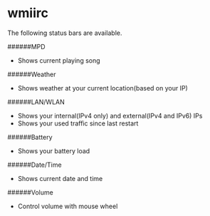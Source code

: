 wmiirc
======
The following status bars are available.

######MPD
* Shows current playing song

######Weather
* Shows weather at your current location(based on your IP)

######LAN/WLAN
* Shows your internal(IPv4 only) and external(IPv4 and IPv6) IPs
* Shows your used traffic since last restart

######Battery
* Shows your battery load

######Date/Time
* Shows current date and time

######Volume
* Control volume with mouse wheel
